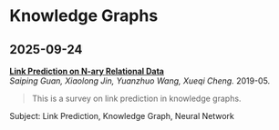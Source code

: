 # Knowledge Graphs
## 2025-09-24
[**Link Prediction on N-ary Relational Data**](https://doi.org/10.1145/3308558.3313414)  
*Saiping Guan, Xiaolong Jin, Yuanzhuo Wang, Xueqi Cheng.* 2019-05.
> This is a survey on link prediction in knowledge graphs.

Subject: Link Prediction, Knowledge Graph, Neural Network
